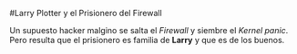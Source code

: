 #Larry Plotter y el Prisionero del Firewall

Un supuesto hacker malgino se salta el *Firewall* y siembre el *Kernel panic*.
Pero resulta que el prisionero es familia de **Larry** y que es de los buenos.

